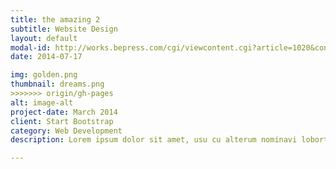 ```yaml
---
title: the amazing 2
subtitle: Website Design
layout: default
modal-id: http://works.bepress.com/cgi/viewcontent.cgi?article=1020&context=jonathan_claussen
date: 2014-07-17

img: golden.png
thumbnail: dreams.png
>>>>>>> origin/gh-pages
alt: image-alt
project-date: March 2014
client: Start Bootstrap
category: Web Development
description: Lorem ipsum dolor sit amet, usu cu alterum nominavi lobortis. At duo novum diceret. Tantas apeirian vix et, usu sanctus postulant inciderint ut, populo diceret necessitatibus in vim. Cu eum dicam feugiat noluisse.

---
```

